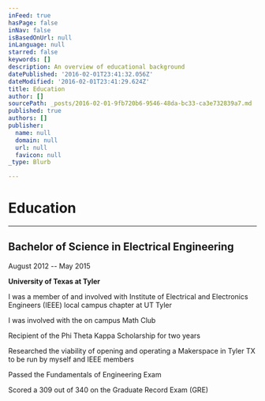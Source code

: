 ```yaml
---
inFeed: true
hasPage: false
inNav: false
isBasedOnUrl: null
inLanguage: null
starred: false
keywords: []
description: An overview of educational background
datePublished: '2016-02-01T23:41:32.056Z'
dateModified: '2016-02-01T23:41:29.624Z'
title: Education
author: []
sourcePath: _posts/2016-02-01-9fb720b6-9546-48da-bc33-ca3e732839a7.md
published: true
authors: []
publisher:
  name: null
  domain: null
  url: null
  favicon: null
_type: Blurb

---
```

# Education

****

## Bachelor of Science in Electrical Engineering

August 2012 --
May 2015

**University of Texas at Tyler**

I was a member of and involved with Institute of Electrical
and Electronics Engineers (IEEE) local campus chapter at UT Tyler

I was involved with the on campus Math Club

Recipient of the Phi Theta Kappa Scholarship for two years

Researched the viability of opening and operating a
Makerspace in Tyler TX to be run by myself and IEEE members

Passed the Fundamentals of Engineering Exam

Scored
a 309 out of 340 on the Graduate Record Exam (GRE)